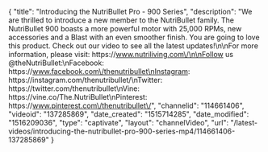 {
    "title": "Introducing the NutriBullet Pro - 900 Series",
    "description": "We are thrilled to introduce a new member to the NutriBullet family.  The NutriBullet 900 boasts a more powerful motor with 25,000 RPMs, new accessories and a Blast with an even smoother finish.  You are going to love this product.  Check out our video to see all the latest updates!\n\nFor more information, please visit: https:\/\/www.nutriliving.com\/\n\nFollow us @theNutriBullet:\nFacebook: https:\/\/www.facebook.com\/thenutribullet\nInstagram: https:\/\/instagram.com\/thenutribullet\/\nTwitter: https:\/\/twitter.com\/thenutribullet\nVine: https:\/\/vine.co\/The.NutriBullet\nPinterest: https:\/\/www.pinterest.com\/thenutribullet\/",
    "channelid": "114661406",
    "videoid": "137285869",
    "date_created": "1515714285",
    "date_modified": "1516209036",
    "type": "captivate",
    "layout": "channelVideo",
    "url": "\/latest-videos\/introducing-the-nutribullet-pro-900-series-mp4\/114661406-137285869"
}